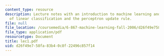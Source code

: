 ```yaml
---
content_type: resource
description: Lecture notes with an introduction to machine learning and discussion
  of linear classification and the perceptron update rule.
file: null
file_location: /coursemedia/6-867-machine-learning-fall-2006/d26f49e758fa83b40c8f22496c857f14_lec1.pdf
file_type: application/pdf
resourcetype: Document
title: lec1.pdf
uid: d26f49e7-58fa-83b4-0c8f-22496c857f14
---
```

